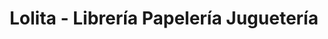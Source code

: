 ---
title: "Lolita - Librería Papelería Juguetería"
url: /madrid/lolita-libreria-papeleria-jugueteria/
shop: libros
---